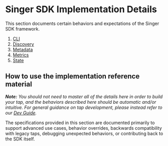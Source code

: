 # Singer SDK Implementation Details

This section documents certain behaviors and expectations of the Singer SDK framework.

1. [CLI](./cli.md)
2. [Discovery](./discovery.md)
3. [Metadata](./discovery.md)
4. [Metrics](./discovery.md)
5. [State](./state.md)

## How to use the implementation reference material

_**Note:** You should not need to master all of the details here in order
to build your tap, and the behaviors described here should be automatic
and/or intuitive. For general guidance on tap development, please instead refer to our
[Dev Guide](../dev_guide.md)._

The specifications provided in this section are documented primarily to support
advanced use cases, behavior overrides, backwards compatibility with legacy taps,
debugging unexpected behaviors, or contributing back to the SDK itself.
